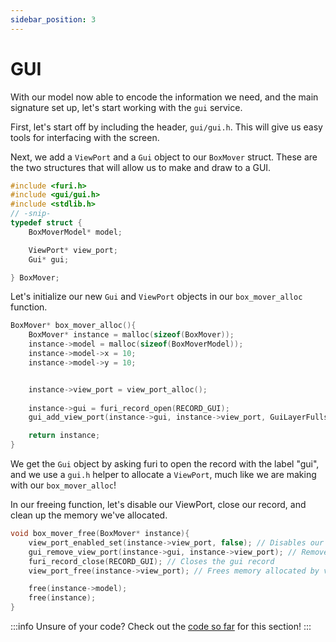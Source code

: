 ```yaml
---
sidebar_position: 3
---
```


# GUI

With our model now able to encode the information we need, and the main signature set up, let's start working with the `gui` service.

First, let's start off by including the header, `gui/gui.h`. This will give us easy tools for interfacing with the screen. 

Next, we add a `ViewPort` and a `Gui` object to our `BoxMover` struct. These are the two structures that will allow us to make and draw to a GUI.
```c
#include <furi.h>
#include <gui/gui.h>
#include <stdlib.h>
// -snip-
typedef struct {
    BoxMoverModel* model;

    ViewPort* view_port;
    Gui* gui;

} BoxMover;
```



Let's initialize our new `Gui` and `ViewPort` objects in our `box_mover_alloc` function. 
```c
BoxMover* box_mover_alloc(){
    BoxMover* instance = malloc(sizeof(BoxMover));
    instance->model = malloc(sizeof(BoxMoverModel));
    instance->model->x = 10;
    instance->model->y = 10;


    instance->view_port = view_port_alloc();
    
    instance->gui = furi_record_open(RECORD_GUI);
    gui_add_view_port(instance->gui, instance->view_port, GuiLayerFullscreen);

    return instance;
}
```
We get the `Gui` object by asking furi to open the record with the label "gui", and we use a `gui.h` helper to allocate a `ViewPort`, much like we are making with our `box_mover_alloc`!


In our freeing function, let's disable our ViewPort, close our record, and clean up the memory we've allocated.
```c
void box_mover_free(BoxMover* instance){
    view_port_enabled_set(instance->view_port, false); // Disables our ViewPort
    gui_remove_view_port(instance->gui, instance->view_port); // Removes our ViewPort from the Gui 
    furi_record_close(RECORD_GUI); // Closes the gui record
    view_port_free(instance->view_port); // Frees memory allocated by view_port_alloc

    free(instance->model);
    free(instance);
}
```


:::info Unsure of your code?
Check out the [code so far](https://github.com/at-manos/flipper-swdocs/tree/main/docs/your-first-program/code-so-far/gui) for this section!
:::